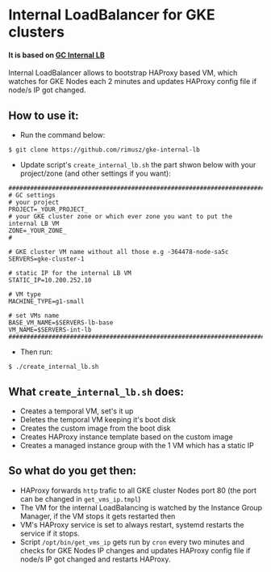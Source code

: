 # Internal LoadBalancer for GKE clusters

#### It is based on [GC Internal LB](https://cloud.google.com/solutions/internal-load-balancing-haproxy)

Internal LoadBalancer allows to bootstrap HAProxy based VM, which watches 
for GKE Nodes each 2 minutes and updates HAProxy config file if node/s IP got changed.

How to use it:
---

- Run the command below:

```
$ git clone https://github.com/rimusz/gke-internal-lb
```
- Update script's `create_internal_lb.sh` the part shwon below with your project/zone (and other settings if you want):

```
##############################################################################
# GC settings
# your project
PROJECT=_YOUR_PROJECT_
# your GKE cluster zone or which ever zone you want to put the internal LB VM
ZONE=_YOUR_ZONE_
#

# GKE cluster VM name without all those e.g -364478-node-sa5c
SERVERS=gke-cluster-1

# static IP for the internal LB VM
STATIC_IP=10.200.252.10

# VM type
MACHINE_TYPE=g1-small

# set VMs name
BASE_VM_NAME=$SERVERS-lb-base
VM_NAME=$SERVERS-int-lb
##############################################################################
```
- Then run:

```
$ ./create_internal_lb.sh
```

What `create_internal_lb.sh` does:
---

- Creates a temporal VM, set's it up
- Deletes the temporal VM keeping it's boot disk
- Creates the custom image from the boot disk
- Creates HAProxy instance template based on the custom image
- Creates a managed instance group with the 1 VM which has a static IP

So what do you get then:
---
- HAProxy forwards `http` trafic to all GKE cluster Nodes port 80 (the port can be changed in `get_vms_ip.tmpl`)
- The VM for the internal LoadBalancing is watched by the Instance Group Manager, if the VM stops it gets restarted then
- VM's HAProxy service is set to always restart, systemd restarts the service if it stops.
- Script `/opt/bin/get_vms_ip` gets run by `cron` every two minutes and checks for GKE Nodes IP changes and updates HAProxy config file if node/s IP got changed and restarts HAProxy.


